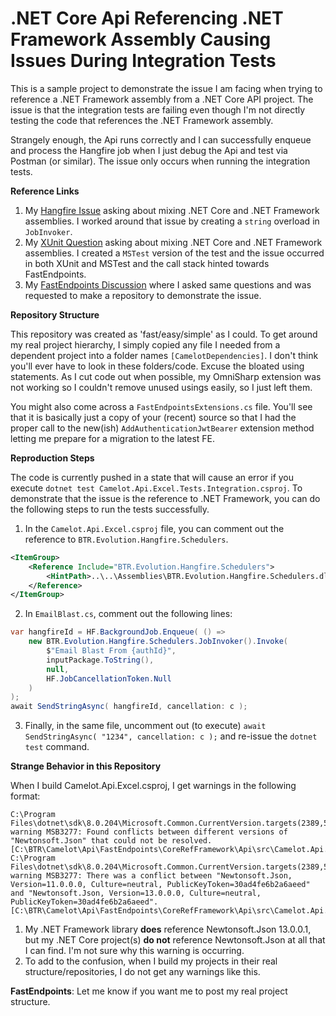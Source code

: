 # .NET Core Api Referencing .NET Framework Assembly Causing Issues During Integration Tests

This is a sample project to demonstrate the issue I am facing when trying to reference a .NET Framework assembly from a .NET Core API project. The issue is that the integration tests are failing even though I'm not directly testing the code that references the .NET Framework assembly.

Strangely enough, the Api runs correctly and I can successfully enqueue and process the Hangfire job when I just debug the Api and test via Postman (or similar). The issue only occurs when running the integration tests.

**Reference Links**

1. My [Hangfire Issue](https://github.com/HangfireIO/Hangfire/issues/2400) asking about mixing .NET Core and .NET Framework assemblies.  I worked around that issue by creating a `string` overload in `JobInvoker`.
1. My [XUnit Question](https://github.com/xunit/xunit/discussions/2923) asking about mixing .NET Core and .NET Framework assemblies.  I created a `MSTest` version of the test and the issue occurred in both XUnit and MSTest and the call stack hinted towards FastEndpoints.
1. My [FastEndpoints Discussion](https://discord.com/channels/933662816458645504/1237514511490220072/1237514511490220072) where I asked same questions and was requested to make a repository to demonstrate the issue.

**Repository Structure**

This repository was created as 'fast/easy/simple' as I could.  To get around my real project hierarchy, I simply copied any file I needed from a dependent project into a folder names `[CamelotDependencies]`.  I don't think you'll ever have to look in these folders/code.  Excuse the bloated using statements.  As I cut code out when possible, my OmniSharp extension was not working so I couldn't remove unused usings easily, so I just left them.

You might also come across a `FastEndpointsExtensions.cs` file.  You'll see that it is basically just a copy of your (recent) source so that I had the proper call to the new(ish) `AddAuthenticationJwtBearer` extension method letting me prepare for a migration to the latest FE.

**Reproduction Steps**

The code is currently pushed in a state that will cause an error if you execute `dotnet test Camelot.Api.Excel.Tests.Integration.csproj`.  To demonstrate that the issue is the reference to .NET Framework, you can do the following steps to run the tests successfully.

1. In the `Camelot.Api.Excel.csproj` file, you can comment out the reference to `BTR.Evolution.Hangfire.Schedulers`.

```xml
<ItemGroup>
	<Reference Include="BTR.Evolution.Hangfire.Schedulers">
		<HintPath>..\..\Assemblies\BTR.Evolution.Hangfire.Schedulers.dll</HintPath>
	</Reference>
</ItemGroup>
```

2. In `EmailBlast.cs`, comment out the following lines:

```csharp
var hangfireId = HF.BackgroundJob.Enqueue( () => 
	new BTR.Evolution.Hangfire.Schedulers.JobInvoker().Invoke(
		$"Email Blast From {authId}",
		inputPackage.ToString(),
		null,
		HF.JobCancellationToken.Null 
	)
);
await SendStringAsync( hangfireId, cancellation: c );
```

3. Finally, in the same file, uncomment out (to execute) `await SendStringAsync( "1234", cancellation: c );` and re-issue the `dotnet test` command.

**Strange Behavior in this Repository**

When I build Camelot.Api.Excel.csproj, I get warnings in the following format:

```
C:\Program Files\dotnet\sdk\8.0.204\Microsoft.Common.CurrentVersion.targets(2389,5): warning MSB3277: Found conflicts between different versions of "Newtonsoft.Json" that could not be resolved. [C:\BTR\Camelot\Api\FastEndpoints\CoreRefFramework\Api\src\Camelot.Api.Excel.csproj]
C:\Program Files\dotnet\sdk\8.0.204\Microsoft.Common.CurrentVersion.targets(2389,5): warning MSB3277: There was a conflict between "Newtonsoft.Json, Version=11.0.0.0, Culture=neutral, PublicKeyToken=30ad4fe6b2a6aeed" and "Newtonsoft.Json, Version=13.0.0.0, Culture=neutral, PublicKeyToken=30ad4fe6b2a6aeed". [C:\BTR\Camelot\Api\FastEndpoints\CoreRefFramework\Api\src\Camelot.Api.Excel.csproj]
```

1. My .NET Framework library **does** reference Newtonsoft.Json 13.0.0.1, but my .NET Core project(s) **do not** reference Newtonsoft.Json at all that I can find.  I'm not sure why this warning is occurring.
1. To add to the confusion, when I build my projects in their real structure/repositories, I do not get any warnings like this.

**FastEndpoints**: Let me know if you want me to post my real project structure.